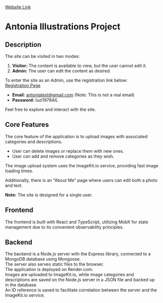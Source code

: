 [Website Link](https://antonia-illustrations.onrender.com)  
# Antonia Illustrations Project

## Description
The site can be visited in two modes:
1. **Visitor:** The content is available to view, but the user cannot edit it.
2. **Admin:** The user can edit the content as desired.

To enter the site as an Admin, use the registration link below:  
[Registration Page](https://antonia-illustrations.onrender.com/register)
- **Email:** antoniatest@gmail.com (Note: This is not a real email)
- **Password:** luzi1978AIL

Feel free to explore and interact with the site.

## Core Features
The core feature of the application is to upload images with associated categories and descriptions.
- User can delete images or replace them with new ones.
- User can add and remove categories as they wish.

The image upload system uses the ImageKit.io service, providing fast image loading times.

Additionally, there is an "About Me" page where users can edit both a photo and text.

**Note:** The site is designed for a single user.

## Frontend
The frontend is built with React and TypeScript, utilizing MobX for state management due to its convenient observability principles.

## Backend
The backend is a Node.js server with the Express library, connected to a MongoDB database using Mongoose.  
The server also serves static files to the browser.  
The application is deployed on Render.com.  
Images are uploaded to ImageKit.io, while image categories and descriptions are saved on the Node.js server in a JSON file and backed up in the database.  
An ID reference is saved to facilitate correlation between the server and the ImageKit.io service.  
